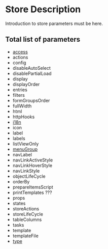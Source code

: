 # Store Description

Introduction to store parameters must be here.

## Total list of parameters
* [access](./access.html)
* actions
* config
* disableAutoSelect
* disablePartialLoad
* display
* displayOrder
* entries
* filters
* formGroupsOrder
* fullWidth
* html
* httpHooks
* [i18n](./i18n.html)
* icon
* label
* labels
* listViewOnly
* [menuGroup](./store.menugroup.html)
* navLabel
* navLinkActiveStyle
* navLinkHoverStyle
* navLinkStyle
* objectLifeCycle
* orderBy
* prepareItemsScript
* printTemplates ???
* props
* states
* storeActions
* storeLifeCycle
* tableColumns
* tasks
* template
* templateFile
* [type](./store.type.html)
